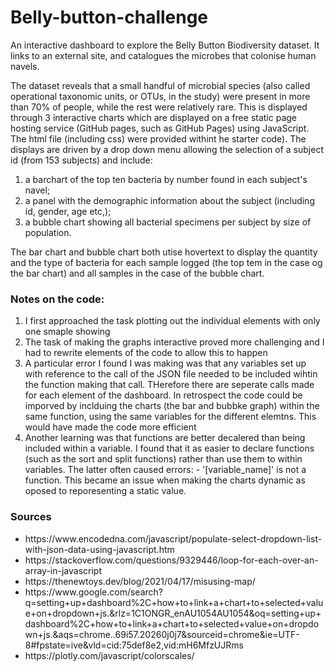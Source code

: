 # Belly-button-challenge
An interactive dashboard to explore the Belly Button Biodiversity dataset. It links to an external site, and catalogues the microbes that colonise human navels.
<p>The dataset reveals that a small handful of microbial species (also called operational taxonomic units, or OTUs, in the study) were present in more than 70% of people, while the rest were relatively rare. This is displayed through 3 interactive charts which are displayed on a free static page hosting service (GitHub pages, such as GitHub Pages) using JavaScript. The html file (including css) were provided withint he starter code). The displays are driven by a drop down menu allowing the selection of a subject id (from 153 subjects) and include:<ol>
  <li>a barchart of the top ten bacteria by number found in each subject's navel;</li>
  <li>a panel with the demographic information about the subject (including id, gender, age etc,);</li>
  <li>a bubble chart showing all bacterial specimens per subject by size of population.</li></ol></p>
<p>The bar chart and bubble chart both utise hovertext to display the quantity and the type of bacteria for each sample logged (the top tem in the case og the bar chart) and all samples in the case of the bubble chart.</p>
<p><h3>Notes on the code:</h3><ol>
  <li>I first approached the task plotting out the individual elements with only one smaple showing</li>
  <li>The task of making the graphs interactive proved more challenging and I had to rewrite elements of the code to allow this to happen</li>
  <li>A particular error I found I was making was that any variables set up with reference to the call of the JSON file needed to be included wihtin the function making that call. THerefore there are seperate calls made for each element of the dashboard. In retrospect the code could be imporved by inclduing the charts (the bar and bubbke graph) within the same function, using the same variables for the different elemtns. This would have made the code more efficient</li>
  <li>Another learning was that functions are better decalered than being included within a variable. I found that it as easier to declare functions (such as the sort and split functions) rather than use them to within variables. The latter often caused errors: - '[variable_name]' is not a function. This became an issue when making the charts dynamic as oposed to reporesenting a static value.</li></ol>
 <p><h3>Sources</h3><ul>
<li>https://www.encodedna.com/javascript/populate-select-dropdown-list-with-json-data-using-javascript.htm</li>
<li>https://stackoverflow.com/questions/9329446/loop-for-each-over-an-array-in-javascript</li>
<li>https://thenewtoys.dev/blog/2021/04/17/misusing-map/</li>
<li>https://www.google.com/search?q=setting+up+dashboard%2C+how+to+link+a+chart+to+selected+value+on+dropdown+js.&rlz=1C1ONGR_enAU1054AU1054&oq=setting+up+dashboard%2C+how+to+link+a+chart+to+selected+value+on+dropdown+js.&aqs=chrome..69i57.20260j0j7&sourceid=chrome&ie=UTF-8#fpstate=ive&vld=cid:75def8e2,vid:mH6MfzUJRms</li>
<li>https://plotly.com/javascript/colorscales/</li></ul></p>


